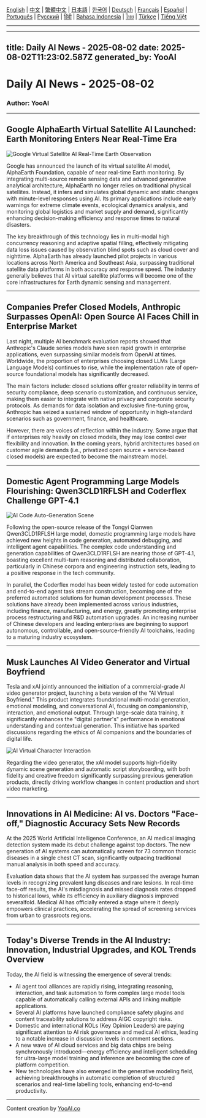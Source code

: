 [English](./en.md) | [中文](./zh.md) | [繁體中文](./zh-TW.md) | [日本語](./ja.md) | [한국어](./ko.md) | [Deutsch](./de.md) | [Français](./fr.md) | [Español](./es.md) | [Português](./pt.md) | [Русский](./ru.md) | [हिंदी](./hi.md) | [Bahasa Indonesia](./id.md) | [ไทย](./th.md) | [Türkçe](./tr.md) | [Tiếng Việt](./vi.md)

---

---
title: Daily AI News - 2025-08-02
date: 2025-08-02T11:23:02.587Z
generated_by: YooAI
---

# Daily AI News - 2025-08-02

### Author: YooAI

---

## Google AlphaEarth Virtual Satellite AI Launched: Earth Monitoring Enters Near Real-Time Era

![Google Virtual Satellite AI Real-Time Earth Observation](https://images.unsplash.com/photo-1464983953574-0892a716854b?auto=format&fit=crop&w=800&q=80)

Google has announced the launch of its virtual satellite AI model, AlphaEarth Foundation, capable of near real-time Earth monitoring. By integrating multi-source remote sensing data and advanced generative analytical architecture, AlphaEarth no longer relies on traditional physical satellites. Instead, it infers and simulates global dynamic and static changes with minute-level responses using AI. Its primary applications include early warnings for extreme climate events, ecological dynamics analysis, and monitoring global logistics and market supply and demand, significantly enhancing decision-making efficiency and response times to natural disasters.

The key breakthrough of this technology lies in multi-modal high concurrency reasoning and adaptive spatial filling, effectively mitigating data loss issues caused by observation blind spots such as cloud cover and nighttime. AlphaEarth has already launched pilot projects in various locations across North America and Southeast Asia, surpassing traditional satellite data platforms in both accuracy and response speed. The industry generally believes that AI virtual satellite platforms will become one of the core infrastructures for Earth dynamic sensing and management.

---

## Companies Prefer Closed Models, Anthropic Surpasses OpenAI: Open Source AI Faces Chill in Enterprise Market

Last night, multiple AI benchmark evaluation reports showed that Anthropic's Claude series models have seen rapid growth in enterprise applications, even surpassing similar models from OpenAI at times. Worldwide, the proportion of enterprises choosing closed LLMs (Large Language Models) continues to rise, while the implementation rate of open-source foundational models has significantly decreased.

The main factors include: closed solutions offer greater reliability in terms of security compliance, deep scenario customization, and continuous service, making them easier to integrate with native privacy and corporate security protocols. As demands for data isolation and exclusive fine-tuning grow, Anthropic has seized a sustained window of opportunity in high-standard scenarios such as government, finance, and healthcare.

However, there are voices of reflection within the industry. Some argue that if enterprises rely heavily on closed models, they may lose control over flexibility and innovation. In the coming years, hybrid architectures based on customer agile demands (i.e., privatized open source + service-based closed models) are expected to become the mainstream model.

---

## Domestic Agent Programming Large Models Flourishing: Qwen3CLD1RFLSH and Coderflex Challenge GPT-4.1

![AI Code Auto-Generation Scene](https://images.unsplash.com/photo-1519389950473-47ba0277781c?auto=format&fit=crop&w=800&q=80)

Following the open-source release of the Tongyi Qianwen Qwen3CLD1RFLSH large model, domestic programming large models have achieved new heights in code generation, automated debugging, and intelligent agent capabilities. The complex code understanding and generation capabilities of Qwen3CLD1RFLSH are nearing those of GPT-4.1, boasting excellent multi-turn reasoning and distributed collaboration, particularly in Chinese corpora and engineering instruction sets, leading to a positive response in the tech community.

In parallel, the Coderflex model has been widely tested for code automation and end-to-end agent task stream construction, becoming one of the preferred automated solutions for human development processes. These solutions have already been implemented across various industries, including finance, manufacturing, and energy, greatly promoting enterprise process restructuring and R&D automation upgrades. An increasing number of Chinese developers and leading enterprises are beginning to support autonomous, controllable, and open-source-friendly AI toolchains, leading to a maturing industry ecosystem.

---

## Musk Launches AI Video Generator and Virtual Boyfriend

Tesla and xAI jointly announced the initiation of a commercial-grade AI video generator project, launching a beta version of the "AI Virtual Boyfriend." This product integrates foundational multi-modal generation, emotional modeling, and conversational AI, focusing on companionship, interaction, and emotional output. Through large-scale data training, it significantly enhances the "digital partner's" performance in emotional understanding and contextual generation. This initiative has sparked discussions regarding the ethics of AI companions and the boundaries of digital life.

![AI Virtual Character Interaction](https://images.unsplash.com/photo-1506744038136-46273834b3fb?auto=format&fit=crop&w=800&q=80)

Regarding the video generator, the xAI model supports high-fidelity dynamic scene generation and automatic script storyboarding, with both fidelity and creative freedom significantly surpassing previous generation products, directly driving workflow changes in content production and short video marketing.

---

## Innovations in AI Medicine: AI vs. Doctors "Face-off," Diagnostic Accuracy Sets New Records

At the 2025 World Artificial Intelligence Conference, an AI medical imaging detection system made its debut challenge against top doctors. The new generation of AI systems can automatically screen for 73 common thoracic diseases in a single chest CT scan, significantly outpacing traditional manual analysis in both speed and accuracy.

Evaluation data shows that the AI system has surpassed the average human levels in recognizing prevalent lung diseases and rare lesions. In real-time face-off results, the AI's misdiagnosis and missed diagnosis rates dropped to historical lows, while its efficiency in auxiliary diagnosis improved severalfold. Medical AI has officially entered a stage where it deeply empowers clinical practices, accelerating the spread of screening services from urban to grassroots regions.

---

## Today's Diverse Trends in the AI Industry: Innovation, Industrial Upgrades, and KOL Trends Overview

Today, the AI field is witnessing the emergence of several trends:

- AI agent tool alliances are rapidly rising, integrating reasoning, interaction, and task automation to form complex large model tools capable of automatically calling external APIs and linking multiple applications.
- Several AI platforms have launched compliance safety plugins and content traceability solutions to address AIGC copyright risks.
- Domestic and international KOLs (Key Opinion Leaders) are paying significant attention to AI risk governance and medical AI ethics, leading to a notable increase in discussion levels in comment sections.
- A new wave of AI cloud services and big data chips are being synchronously introduced—energy efficiency and intelligent scheduling for ultra-large model training and inference are becoming the core of platform competition.
- New technologies have also emerged in the generative modeling field, achieving breakthroughs in automatic completion of structured scenarios and real-time labelling tools, enhancing end-to-end productivity.

---

Content creation by [YooAI.co](https://yooai.co/)